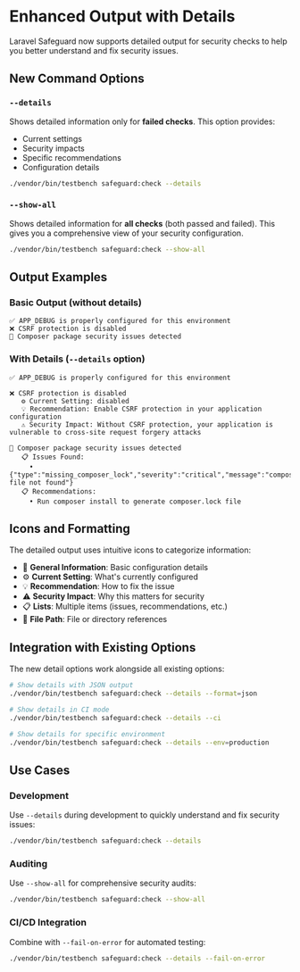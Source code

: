# Enhanced Output with Details

Laravel Safeguard now supports detailed output for security checks to help you better understand and fix security issues.

## New Command Options

### `--details`
Shows detailed information only for **failed checks**. This option provides:
- Current settings
- Security impacts
- Specific recommendations
- Configuration details

```bash
./vendor/bin/testbench safeguard:check --details
```

### `--show-all`
Shows detailed information for **all checks** (both passed and failed). This gives you a comprehensive view of your security configuration.

```bash
./vendor/bin/testbench safeguard:check --show-all
```

## Output Examples

### Basic Output (without details)
```
✅ APP_DEBUG is properly configured for this environment
❌ CSRF protection is disabled
🚨 Composer package security issues detected
```

### With Details (`--details` option)
```
✅ APP_DEBUG is properly configured for this environment

❌ CSRF protection is disabled
   ⚙️ Current Setting: disabled
   💡 Recommendation: Enable CSRF protection in your application configuration
   ⚠️ Security Impact: Without CSRF protection, your application is vulnerable to cross-site request forgery attacks

🚨 Composer package security issues detected
   📋 Issues Found:
     • {"type":"missing_composer_lock","severity":"critical","message":"composer.lock file not found"}
   📋 Recommendations:
     • Run composer install to generate composer.lock file
```

## Icons and Formatting

The detailed output uses intuitive icons to categorize information:

- 📌 **General Information**: Basic configuration details
- ⚙️ **Current Setting**: What's currently configured
- 💡 **Recommendation**: How to fix the issue
- ⚠️ **Security Impact**: Why this matters for security
- 📋 **Lists**: Multiple items (issues, recommendations, etc.)
- 📁 **File Path**: File or directory references

## Integration with Existing Options

The new detail options work alongside all existing options:

```bash
# Show details with JSON output
./vendor/bin/testbench safeguard:check --details --format=json

# Show details in CI mode
./vendor/bin/testbench safeguard:check --details --ci

# Show details for specific environment
./vendor/bin/testbench safeguard:check --details --env=production
```

## Use Cases

### Development
Use `--details` during development to quickly understand and fix security issues:
```bash
./vendor/bin/testbench safeguard:check --details
```

### Auditing
Use `--show-all` for comprehensive security audits:
```bash
./vendor/bin/testbench safeguard:check --show-all
```

### CI/CD Integration
Combine with `--fail-on-error` for automated testing:
```bash
./vendor/bin/testbench safeguard:check --details --fail-on-error
```
